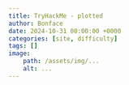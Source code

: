 ```yaml
---
title: TryHackMe - plotted
author: Bonface
date: 2024-10-31 00:00:00 +0000
categories: [site, difficulty]
tags: []
image:
    path: /assets/img/...
    alt: ...
---
```


